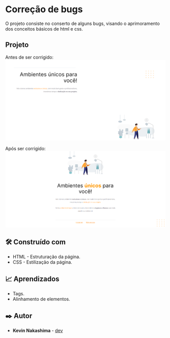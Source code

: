 # Correção de bugs

O projeto consiste no conserto de alguns bugs, visando o aprimoramento dos conceitos básicos de html e css.

## Projeto

Antes de ser corrigido:
![Image](https://github.com/Kryonn/assets/blob/main/image.png)

Após ser corrigido:
![Image](https://github.com/Kryonn/assets/blob/main/image2.png)

## 🛠️ Construído com

* HTML - Estruturação da página.
* CSS - Estilização da página.

## 📈 Aprendizados

* Tags.
* Alinhamento de elementos.

## ✒️ Autor

* **Kevin Nakashima** - [dev](https://github.com/Kryonn)




